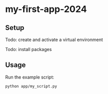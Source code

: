 # my-first-app-2024
## Setup

Todo: create and activate a virtual environment

Todo: install packages

## Usage
Run the example script:

```sh
python app/my_script.py
```